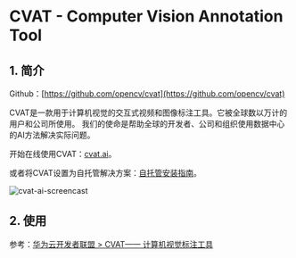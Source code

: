 # CVAT - Computer Vision Annotation Tool

## 1. 简介

Github：[https://github.com/opencv/cvat](https://github.com/opencv/cvat)

CVAT是一款用于计算机视觉的交互式视频和图像标注工具。它被全球数以万计的用户和公司所使用。
我们的使命是帮助全球的开发者、公司和组织使用数据中心的AI方法解决实际问题。

开始在线使用CVAT：[cvat.ai](https://cvat.ai/)。

或者将CVAT设置为自托管解决方案：[自托管安装指南](https://opencv.github.io/cvat/docs/administration/basics/installation/)。

![cvat-ai-screencast](https://cdn.coderjiang.com/doc/whut/uav-counting-investigation-report/tools/cvat/cvat-ai-screencast.gif)

## 2. 使用

参考：[华为云开发者联盟 > CVAT—— 计算机视觉标注工具](https://huaweicloud.csdn.net/63806889dacf622b8df86f3e.html)